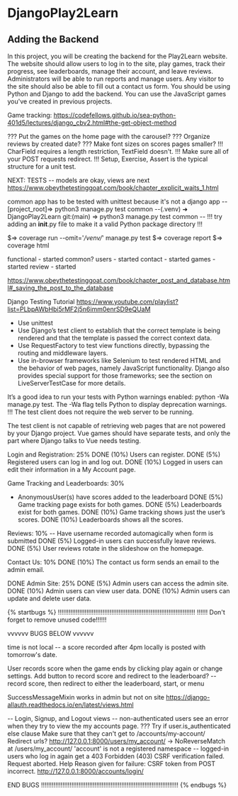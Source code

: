 # DjangoPlay2Learn
## Adding the Backend

In this project, you will be creating the backend for the Play2Learn website.
The website should allow users to log in to the site, play games, track their progress, see leaderboards, manage their account, and leave reviews.
Administrators will be able to run reports and manage users.
Any visitor to the site should also be able to fill out a contact us form.
You should be using Python and Django to add the backend.
You can use the JavaScript games you've created in previous projects.


Game tracking:
https://codefellows.github.io/sea-python-401d5/lectures/django_cbv2.html#the-get-object-method

??? Put the games on the home page with the carousel?
??? Organize reviews by created date?
??? Make font sizes on scores pages smaller?
!!! CharField requires a length restriction, TextField doesn't.
!!! Make sure all of your POST requests redirect.
!!! Setup, Exercise, Assert is the typical structure for a unit test.


NEXT: TESTS
-- models are okay, views are next
https://www.obeythetestinggoat.com/book/chapter_explicit_waits_1.html

common app has to be tested with unittest because it's not a django app
-- [project_root]=> python3 manage.py test common
--(.venv) ➜  DjangoPlay2Learn git:(main) => python3 manage.py test common
-- !!! try adding an __init__.py file to make it a valid Python package directory !!!

$=> coverage run --omit='*/venv/*' manage.py test
$=> coverage report
$=> coverage html


functional - started
common?
users - started
contact - started
games - started
review - started

https://www.obeythetestinggoat.com/book/chapter_post_and_database.html#_saving_the_post_to_the_database

Django Testing Tutorial
https://www.youtube.com/playlist?list=PLbpAWbHbi5rMF2j5n6imm0enrSD9eQUaM

* Use unittest
* Use Django’s test client to establish that the correct template is being rendered and that the template is passed the correct context data.
* Use RequestFactory to test view functions directly, bypassing the routing and middleware layers.
* Use in-browser frameworks like Selenium to test rendered HTML and the behavior of web pages, namely JavaScript functionality. Django also provides special support for those frameworks; see the section on LiveServerTestCase for more details.

It’s a good idea to run your tests with Python warnings enabled: python -Wa manage.py test. The -Wa flag tells Python to display deprecation warnings.
!!! The test client does not require the web server to be running.

The test client is not capable of retrieving web pages that are not powered by your Django project. Vue games should have separate tests, and only the part where Django talks to Vue needs testing.





Login and Registration: 25%
DONE (10%) Users can register.
DONE (5%) Registered users can log in and log out.
DONE (10%) Logged in users can edit their information in a My Account page.


Game Tracking and Leaderboards: 30%
* AnonymousUser(s) have scores added to the leaderboard
DONE (5%) Game tracking page exists for both games.
DONE (5%) Leaderboards exist for both games.
DONE (10%) Game tracking shows just the user’s scores.
DONE (10%) Leaderboards shows all the scores.

Reviews: 10%
-- Have username recorded automagically when form is submitted
DONE (5%) Logged-in users can successfully leave reviews.
DONE (5%) User reviews rotate in the slideshow on the homepage.

Contact Us: 10%
DONE (10%) The contact us form sends an email to the admin email.

DONE Admin Site: 25%
DONE (5%) Admin users can access the admin site.
DONE (10%) Admin users can view user data.
DONE (10%) Admin users can update and delete user data.


{% startbugs %}
!!!!!!!!!!!!!!!!!!!!!!!!!!!!!!!!!!!!!!!!!!!!!!!!!!!!!!!!!!!!!!!!!!!!!!!!!!!!!
!!!!!! Don't forget to remove unused code!!!!!!

vvvvvv  BUGS BELOW  vvvvvv

time is not local -- a score recorded after 4pm locally is posted with tomorrow's date.

User records score when the game ends by clicking play again or change settings. Add button to record score and redirect to the leaderboard?
-- record score, then redirect to either the leaderboard, start, or menu

SuccessMessageMixin works in admin but not on site
https://django-allauth.readthedocs.io/en/latest/views.html

-- Login, Signup, and Logout views
    -- non-authenticated users see an error when they try to view the my accounts page.
    ??? Try if user.is_authenticated else clause
    Make sure that they can't get to /accounts/my-account/
    Redirect urls?
    http://127.0.0.1:8000/users/my_account/
    -> NoReverseMatch at /users/my_account/
    'account' is not a registered namespace
    -- logged-in users who log in again get a 403
    Forbidden (403)
    CSRF verification failed. Request aborted.
    Help
    Reason given for failure:
    CSRF token from POST incorrect.
    http://127.0.0.1:8000/accounts/login/

END BUGS
!!!!!!!!!!!!!!!!!!!!!!!!!!!!!!!!!!!!!!!!!!!!!!!!!!!!!!!!!!!!!!!!!!!!!!!!!!!!!
{% endbugs %}
